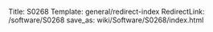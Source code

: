 Title: S0268
Template: general/redirect-index
RedirectLink: /software/S0268
save_as: wiki/Software/S0268/index.html
